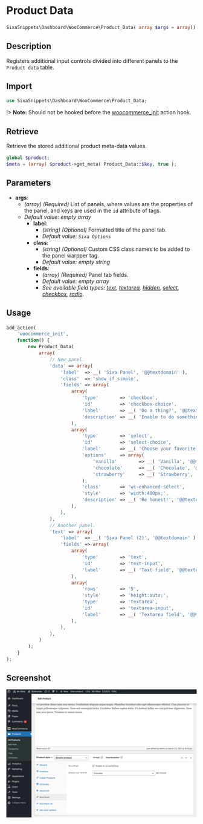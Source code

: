 # Product Data

```php
SixaSnippets\Dashboard\WooCommerce\Product_Data( array $args = array() );
```

## Description

Registers additional input controls divided into different panels to the `Product data` table.

## Import

```php 
use SixaSnippets\Dashboard\WooCommerce\Product_Data;
```

!> **Note:** Should not be hooked before the [woocommerce_init](http://hookr.io/actions/woocommerce_init/) action hook.

## Retrieve

Retrieve the stored additional product meta-data values.

```php
global $product;
$meta = (array) $product->get_meta( Product_Data::$key, true );
```

## Parameters

- **args**:
	- *(array) (Required)* List of panels, where values are the properties of the panel, and keys are used in the `id` attribute of tags.
	- *Default value: empty array*
		- **label**:
			- *(string) (Optional)* Formatted title of the panel tab.
			- *Default value: `Sixa Options`*
		- **class**:
        	- *(string) (Optional)* Custom CSS class names to be added to the panel warpper tag.
        	- *Default value: empty string*
		- **fields**:
			- *(array) (Required)* Panel tab fields.
			- *Default value: empty array*
			- *See available field types: [text](../../../src/Dashboard/fields/text-field.md), [textarea](../../../src/Dashboard/fields/textarea-field.md), [hidden](../../../src/Dashboard/fields/hidden-field.md), [select](../../../src/Dashboard/fields/select-field.md), [checkbox](../../../src/Dashboard/fields/checkbox-field.md), [radio](../../../src/Dashboard/fields/radio-field.md).*

## Usage

```php
add_action(
	'woocommerce_init',
	function() {
		new Product_Data(
			array(
				// New panel.
				'data' => array(
					'label'  => __( 'Sixa Panel', '@@textdomain' ),
					'class'  => 'show_if_simple',
					'fields' => array(
						array(
							'type'        => 'checkbox',
							'id'          => 'checkbox-choice',
							'label'       => __( 'Do a thing?', '@@textdomain' ),
							'description' => __( 'Enable to do something', '@@textdomain' ),
						),
						array(
							'type'        => 'select',
							'id'          => 'select-choice',
							'label'       => __( 'Choose your favorite', '@@textdomain' ),
							'options'     => array(
								'vanilla'        => __( 'Vanilla', '@@textdomain' ),
								'chocolate'      => __( 'Chocolate', '@@textdomain' ),
								'strawberry'     => __( 'Strawberry', '@@textdomain' ),
							),
							'class'       => 'wc-enhanced-select',
							'style'       => 'width:400px;',
							'description' => __( 'Be honest!', '@@textdomain' ),
						),
					),
				),
				// Another panel.
				'text' => array(
					'label'  => __( 'Sixa Panel (2)', '@@textdomain' ),
					'fields' => array(
						array(
							'type'        => 'text',
							'id'          => 'text-input',
							'label'       => __( 'Text field', '@@textdomain' ),
						),
						array(
							'rows'        => '5',
							'style'       => 'height:auto;',
							'type'        => 'textarea',
							'id'          => 'textarea-input',
							'label'       => __( 'Textarea field', '@@textdomain' ),
						),
					),
				),
			)
		);
	}
);
```

## Screenshot

![](../../assets/product-data.png ':size=30%')
